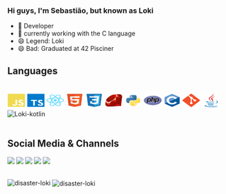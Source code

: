 ### Hi guys, I'm Sebastião, but known as Loki

- 🔭 Developer
- 🌱 currently working with the C language
- 😄 Legend: Loki
- 😄 Bad: Graduated at 42 Pisciner

<h2>Languages</h2>
<div style="display: inline_block"><br>
  <img align="center" alt="Loki-Js" height="30" width="40" src="https://raw.githubusercontent.com/devicons/devicon/master/icons/javascript/javascript-plain.svg">
  <img align="center" alt="Loki-Ts" height="30" width="40" src="https://raw.githubusercontent.com/devicons/devicon/master/icons/typescript/typescript-plain.svg">
  <img align="center" alt="Loki-React" height="30" width="40" src="https://raw.githubusercontent.com/devicons/devicon/master/icons/react/react-original.svg">
  <img align="center" alt="Loki-HTML" height="30" width="40" src="https://raw.githubusercontent.com/devicons/devicon/master/icons/html5/html5-original.svg">
  <img align="center" alt="Loki-CSS" height="30" width="40" src="https://raw.githubusercontent.com/devicons/devicon/master/icons/css3/css3-original.svg">
    <img align="center" alt="Loki-CSS" height="30" width="40" src="https://raw.githubusercontent.com/devicons/devicon/master/icons/ruby/ruby-original.svg">
  <img align="center" alt="Loki-Ruby" height="30" width="40" src="https://raw.githubusercontent.com/devicons/devicon/master/icons/python/python-original.svg">
   <img align="center" alt="Loki-php" height="40" width="40" src="https://raw.githubusercontent.com/devicons/devicon/master/icons/php/php-original.svg">
  <img align="center" alt="Loki-C" height="30" width="40" src="https://raw.githubusercontent.com/devicons/devicon/master/icons/c/c-original.svg">
   <img align="center" alt="Loki-Git" height="30" width="40" src="https://raw.githubusercontent.com/devicons/devicon/master/icons/git/git-original.svg">
  <img align="center" alt="Loki-java" height="32" width="42" src="https://raw.githubusercontent.com/devicons/devicon/master/icons/java/java-original.svg" alt="java"/>
  <!--img align="center" alt="Loki-bash" height="30" width="40" src="https://www.vectorlogo.zone/logos/gnu_bash/gnu_bash-icon.svg"/ -->
  <img align="center" alt="Loki-kotlin" height="30" width="40" src="https://www.vectorlogo.zone/logos/kotlinlang/kotlinlang-icon.svg"/>
</div>
<a href="https://github-readme-stats.vercel.app/api?username=anuraghazra&theme=dark&show_icons=true)"></a>
<div>
  <a href="https://github-readme-stats.vercel.app/api?username=anuraghazra&show_icons=true&hide=contribs,prs&cache_seconds=86400&theme=transparent"></a>
</div>  
<br>
 <h2>Social Media & Channels</h2>
<div> 
  <a href="https://www.youtube.com" target="_blank"><img src="https://img.shields.io/badge/YouTube-FF0000?style=for-the-badge&logo=youtube&logoColor=white" target="_blank"></a>
  <a href="https://www.instagram.com/agentehackers/" target="_blank"><img src="https://img.shields.io/badge/-Instagram-%23E4405F?style=for-the-badge&logo=instagram&logoColor=white" target="_blank"></a>
 <a href="discord.com/channels/" target="_blank"><img src="https://img.shields.io/badge/Discord-7289DA?style=for-the-badge&logo=discord&logoColor=white" target="_blank"></a> 
  <a href = ""><img src="https://img.shields.io/badge/-Gmail-%23333?style=for-the-badge&logo=gmail&logoColor=white" target="_blank"></a>
  <a href="https://www.linkedin.com/in/sebastiaodecarvalho-45875016a" target="_blank"><img src="https://img.shields.io/badge/-LinkedIn-%230077B5?style=for-the-badge&logo=linkedin&logoColor=white" target="_blank"></a>
</div>
<br>
<div>
  <p><img height="180px" align="left" src="https://github-readme-stats.vercel.app/api/top-langs?username=Disaster-Loki&show_icons=true&locale=en&layout=compact&theme=onedark" alt="disaster-loki" /></p>
  <p>&nbsp;<img height="180px"  align="center" src="https://github-readme-stats.vercel.app/api?username=Disaster-Loki&show_icons=true&locale=en&theme=onedark" alt="disaster-loki" /></p>
</div>
